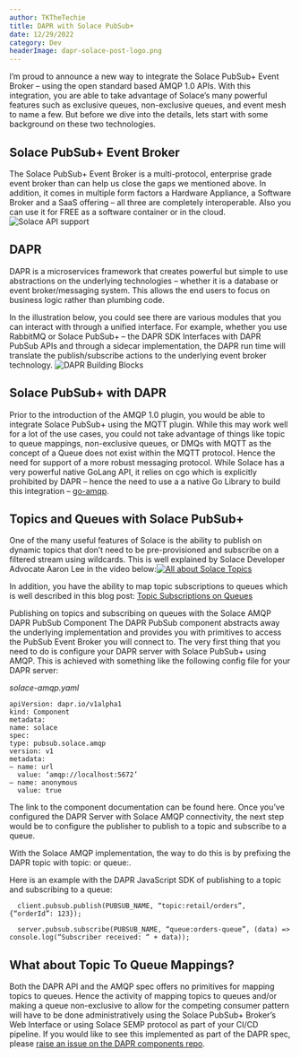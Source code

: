 ```yaml
---
author: TKTheTechie
title: DAPR with Solace PubSub+
date: 12/29/2022
category: Dev
headerImage: dapr-solace-post-logo.png
---
```



I’m proud to announce a new way to integrate the Solace PubSub+ Event Broker – using the open standard based AMQP 1.0 APIs.  With this integration, you are able to take advantage of Solace’s many powerful features such as exclusive queues, non-exclusive queues, and event mesh to name a few. But before we dive into the details, lets start with some background on these two technologies.


## Solace PubSub+ Event Broker
The Solace PubSub+ Event Broker is a multi-protocol, enterprise grade event broker than can help us close the gaps we mentioned above. In addition, it comes in multiple form factors a Hardware Appliance, a Software Broker and a SaaS offering – all three are completely interoperable. Also you can use it for FREE as a software container or in the cloud. ![Solace API support](../images/blog/Solace-API-Protocols-Diagram.png)


## DAPR
DAPR is a microservices framework that creates powerful but simple to use abstractions on the underlying technologies – whether it is a database or event broker/messaging system. This allows the end users to focus on business logic rather than plumbing code. 

In the illustration below, you could see there are various modules that you can interact with through a unified interface.  For example, whether you use RabbitMQ or Solace PubSub+ – the DAPR SDK Interfaces with DAPR PubSub APIs and through a sidecar implementation, the DAPR run time will translate the publish/subscribe actions to the underlying event broker technology. ![DAPR Building Blocks](../images/blog/dapr-building-blocks.png)



## Solace PubSub+ with DAPR
Prior to the introduction of the AMQP 1.0 plugin, you would be able to integrate Solace PubSub+ using the MQTT plugin. While this may work well for a lot of the use cases, you could not take advantage of things like topic to queue mappings, non-exclusive queues, or DMQs with MQTT as the concept of a Queue does not exist within the MQTT protocol. Hence the need for support of a more robust messaging protocol. While Solace has a very powerful native GoLang API, it relies on cgo which is explicitly prohibited by DAPR – hence the need to use a a native Go Library to build this integration – [go-amqp](https://github.com/Azure/go-amqp).

 

## Topics and Queues with Solace PubSub+
One of the many useful features of Solace is the ability to publish on dynamic topics that don’t need to be pre-provisioned and subscribe on a filtered stream using wildcards. This is well explained by Solace Developer Advocate Aaron Lee in the video below:[![All about Solace Topics](https://img.youtube.com/vi/PP1nNlgERQI/0.jpg)](https://youtu.be/PP1nNlgERQI)
 
 

In addition, you have the ability to map topic subscriptions to queues which is well described in this blog post: [Topic Subscriptions on Queues](https://solace.com/blog/topic-subscription-queues/)





Publishing on topics and subscribing on queues with the Solace AMQP DAPR PubSub Component
The DAPR PubSub component abstracts away the underlying implementation and provides you with primitives to access the PubSub Event Broker you will connect to. The very first thing that you need to do is configure your DAPR server with Solace PubSub+ using AMQP. This is achieved with something like the following config file for your DAPR server:

_solace-amqp.yaml_

```
apiVersion: dapr.io/v1alpha1
kind: Component
metadata:
name: solace
spec:
type: pubsub.solace.amqp
version: v1
metadata:
– name: url
  value: ‘amqp://localhost:5672’
– name: anonymous
  value: true
```

The link to the component documentation can be found here. Once you’ve configured the DAPR Server with Solace AMQP connectivity, the next step would be to configure the publisher to publish to a topic and subscribe to a queue.

With the Solace AMQP implementation, the way to do this is by prefixing the DAPR topic with topic: or queue:.

Here is an example with the DAPR JavaScript SDK of publishing to a topic and subscribing to a queue:
```
  client.pubsub.publish(PUBSUB_NAME, “topic:retail/orders”, {“orderId”: 123});

  server.pubsub.subscribe(PUBSUB_NAME, “queue:orders-queue”, (data) => console.log(“Subscriber received: “ + data));
```



## What about Topic To Queue Mappings?
Both the DAPR API and the AMQP spec offers no primitives for mapping topics to queues. Hence the activity of mapping topics to queues and/or making a queue non-exclusive to allow for the competing consumer pattern will have to be done administratively using the Solace PubSub+ Broker’s Web Interface or using Solace SEMP protocol as part of your CI/CD pipeline. If you would like to see this implemented as part of the DAPR spec, please [raise an issue on the DAPR components repo](https://github.com/dapr/components-contrib/issues).

